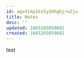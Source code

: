 ```yaml
---
id: agv414p1ks5y2mhgbjrw2ju
title: Notes
desc: ''
updated: 1665265059682
created: 1665265059682
---
```



test